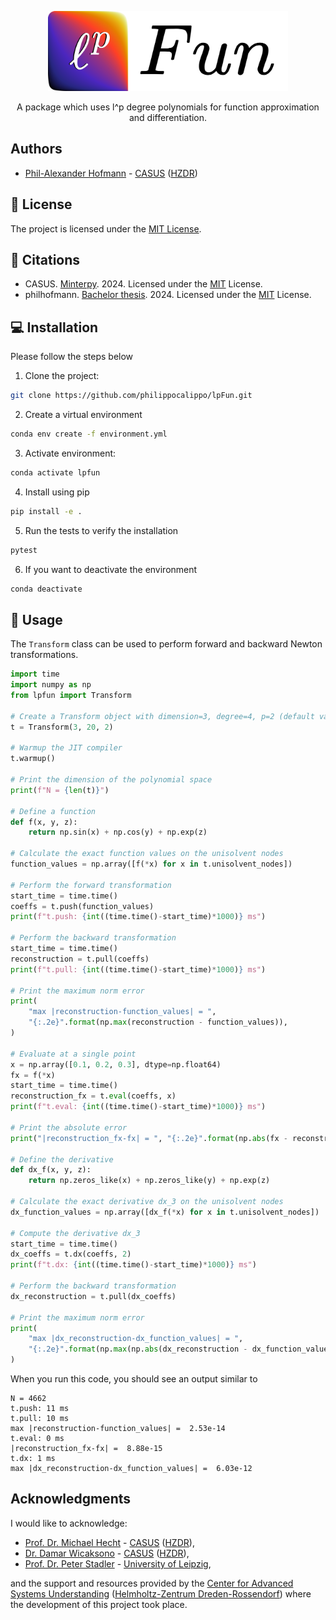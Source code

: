 <p align="center">
  <img src="social-banner-bg-rounded.png" height="128" width="384"/>
</p>
<p align="center">
    A package which uses l^p degree polynomials for function approximation and differentiation.
</p>

## Authors

- [Phil-Alexander Hofmann](https://gitlab.com/philippo_calippo) - [CASUS](https://www.casus.science/) ([HZDR](https://www.hzdr.de/))

## 📜 License

The project is licensed under the [MIT License](LICENSE.txt).

## 💬 Citations

- CASUS. [Minterpy](https://github.com/casus/minterpy). 2024. Licensed under the [MIT](https://github.com/casus/minterpy/blob/main/LICENSE) License.
- philhofmann. [Bachelor thesis](https://gitlab.com/philhofmann/implementation-and-complexity-analysis-of-algorithms-for-multivariate-newton-polynomials-of-p-degree). 2024. Licensed under the [MIT](https://gitlab.com/philhofmann/implementation-and-complexity-analysis-of-algorithms-for-multivariate-newton-polynomials-of-p-degree/-/blob/main/LICENSE.txt?ref_type=heads) License.

## 💻 Installation

Please follow the steps below

1. Clone the project:

```bash
git clone https://github.com/philippocalippo/lpFun.git
```

2. Create a virtual environment

```bash
conda env create -f environment.yml
```

3. Activate environment:

```bash
conda activate lpfun
```

4. Install using pip

```bash
pip install -e .
```

5. Run the tests to verify the installation

```bash
pytest
```

6. If you want to deactivate the environment

```bash
conda deactivate
```

## 📖 Usage

The `Transform` class can be used to perform forward and backward Newton transformations.

```python
import time
import numpy as np
from lpfun import Transform

# Create a Transform object with dimension=3, degree=4, p=2 (default value)
t = Transform(3, 20, 2)

# Warmup the JIT compiler
t.warmup()

# Print the dimension of the polynomial space
print(f"N = {len(t)}")

# Define a function
def f(x, y, z):
    return np.sin(x) + np.cos(y) + np.exp(z)

# Calculate the exact function values on the unisolvent nodes
function_values = np.array([f(*x) for x in t.unisolvent_nodes])

# Perform the forward transformation
start_time = time.time()
coeffs = t.push(function_values)
print(f"t.push: {int((time.time()-start_time)*1000)} ms")

# Perform the backward transformation
start_time = time.time()
reconstruction = t.pull(coeffs)
print(f"t.pull: {int((time.time()-start_time)*1000)} ms")

# Print the maximum norm error
print(
    "max |reconstruction-function_values| = ",
    "{:.2e}".format(np.max(reconstruction - function_values)),
)

# Evaluate at a single point
x = np.array([0.1, 0.2, 0.3], dtype=np.float64)
fx = f(*x)
start_time = time.time()
reconstruction_fx = t.eval(coeffs, x)
print(f"t.eval: {int((time.time()-start_time)*1000)} ms")

# Print the absolute error
print("|reconstruction_fx-fx| = ", "{:.2e}".format(np.abs(fx - reconstruction_fx)))

# Define the derivative
def dx_f(x, y, z):
    return np.zeros_like(x) + np.zeros_like(y) + np.exp(z)

# Calculate the exact derivative dx_3 on the unisolvent nodes
dx_function_values = np.array([dx_f(*x) for x in t.unisolvent_nodes])

# Compute the derivative dx_3
start_time = time.time()
dx_coeffs = t.dx(coeffs, 2)
print(f"t.dx: {int((time.time()-start_time)*1000)} ms")

# Perform the backward transformation
dx_reconstruction = t.pull(dx_coeffs)

# Print the maximum norm error
print(
    "max |dx_reconstruction-dx_function_values| = ",
    "{:.2e}".format(np.max(np.abs(dx_reconstruction - dx_function_values))),
)
```

When you run this code, you should see an output similar to

```
N = 4662
t.push: 11 ms
t.pull: 10 ms
max |reconstruction-function_values| =  2.53e-14
t.eval: 0 ms
|reconstruction_fx-fx| =  8.88e-15
t.dx: 1 ms
max |dx_reconstruction-dx_function_values| =  6.03e-12
```

## Acknowledgments

I would like to acknowledge:

- [Prof. Dr. Michael Hecht](https://www.casus.science/de-de/team-members/michael-hecht/) - [CASUS](https://www.casus.science/) ([HZDR](https://www.hzdr.de/)),
- [Dr. Damar Wicaksono](https://www.casus.science/de-de/team-members/dr-damar-wicaksono/) - [CASUS](https://www.casus.science/) ([HZDR](https://www.hzdr.de/)),
- [Prof. Dr. Peter Stadler](https://www.uni-leipzig.de/personenprofil/mitarbeiter/prof-dr-peter-florian-stadler) - [University of Leipzig](https://www.uni-leipzig.de/),

and the support and resources provided by the [Center for Advanced Systems Understanding](https://www.casus.science/) ([Helmholtz-Zentrum Dreden-Rossendorf](https://www.hzdr.de/)) where the development of this project took place.
